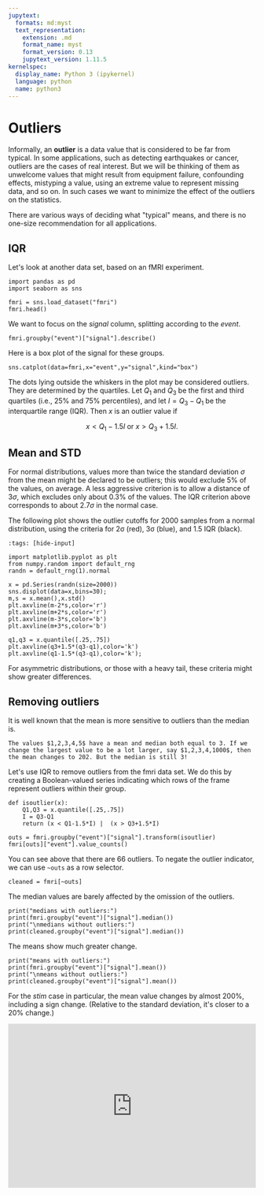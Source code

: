 ```yaml
---
jupytext:
  formats: md:myst
  text_representation:
    extension: .md
    format_name: myst
    format_version: 0.13
    jupytext_version: 1.11.5
kernelspec:
  display_name: Python 3 (ipykernel)
  language: python
  name: python3
---
```


# Outliers

Informally, an **outlier** is a data value that is considered to be far from typical. In some applications, such as detecting earthquakes or cancer, outliers are the cases of real interest. But we will be thinking of them as unwelcome values that might result from equipment failure, confounding effects, mistyping a value, using an extreme value to represent missing data, and so on. In such cases we want to minimize the effect of the outliers on the statistics. 

There are various ways of deciding what "typical" means, and there is no one-size recommendation for all applications. 

## IQR

Let's look at another data set, based on an fMRI experiment.

```{code-cell}
import pandas as pd
import seaborn as sns

fmri = sns.load_dataset("fmri")
fmri.head()
```

We want to focus on the *signal* column, splitting according to the *event*.

```{code-cell}
fmri.groupby("event")["signal"].describe()
```

Here is a box plot of the signal for these groups.

```{code-cell}
sns.catplot(data=fmri,x="event",y="signal",kind="box")
```

The dots lying outside the whiskers in the plot may be considered outliers. They are determined by the quartiles. Let $Q_1$ and $Q_3$ be the first and third quartiles (i.e., 25% and 75% percentiles), and let $I=Q_3-Q_1$ be the interquartile range (IQR). Then $x$ is an outlier value if

$$ 
x < Q_1 - 1.5I \text{ or } x > Q_3 + 1.5I.
$$


## Mean and STD

For normal distributions, values more than twice the standard deviation $\sigma$ from the mean might be declared to be outliers; this would exclude 5% of the values, on average. A less aggressive criterion is to allow a distance of $3\sigma$, which excludes only about 0.3% of the values. The IQR criterion above corresponds to about $2.7\sigma$ in the normal case.

The following plot shows the outlier cutoffs for 2000 samples from a normal distribution, using the criteria for 2σ (red), 3σ (blue), and 1.5 IQR (black).

```{code-cell}
:tags: [hide-input]

import matplotlib.pyplot as plt
from numpy.random import default_rng
randn = default_rng(1).normal 

x = pd.Series(randn(size=2000))
sns.displot(data=x,bins=30);
m,s = x.mean(),x.std()
plt.axvline(m-2*s,color='r')
plt.axvline(m+2*s,color='r')
plt.axvline(m-3*s,color='b')
plt.axvline(m+3*s,color='b')

q1,q3 = x.quantile([.25,.75])
plt.axvline(q3+1.5*(q3-q1),color='k')
plt.axvline(q1-1.5*(q3-q1),color='k');
```

For asymmetric distributions, or those with a heavy tail, these criteria might show greater differences.

## Removing outliers

It is well known that the mean is more sensitive to outliers than the median is. 

```{prf:example}
The values $1,2,3,4,5$ have a mean and median both equal to 3. If we change the largest value to be a lot larger, say $1,2,3,4,1000$, then the mean changes to 202. But the median is still 3!
```

Let's use IQR to remove outliers from the fmri data set. We do this by creating a Boolean-valued series indicating which rows of the frame represent outliers within their group.

```{code-cell}
def isoutlier(x):
    Q1,Q3 = x.quantile([.25,.75])
    I = Q3-Q1
    return (x < Q1-1.5*I) |  (x > Q3+1.5*I)

outs = fmri.groupby("event")["signal"].transform(isoutlier)
fmri[outs]["event"].value_counts()
```

You can see above that there are 66 outliers. To negate the outlier indicator, we can use `~outs` as a row selector.

```{code-cell}
cleaned = fmri[~outs]
```

The median values are barely affected by the omission of the outliers.

```{code-cell}
print("medians with outliers:")
print(fmri.groupby("event")["signal"].median())
print("\nmedians without outliers:")
print(cleaned.groupby("event")["signal"].median())
```

The means show much greater change.

```{code-cell}
print("means with outliers:")
print(fmri.groupby("event")["signal"].mean())
print("\nmeans without outliers:")
print(cleaned.groupby("event")["signal"].mean())
```

For the *stim* case in particular, the mean value changes by almost 200%, including a sign change. (Relative to the standard deviation, it's closer to a 20% change.)  

<div style="max-width:608px"><div style="position:relative;padding-bottom:66.118421052632%"><iframe id="kaltura_player" src="https://cdnapisec.kaltura.com/p/2358381/sp/235838100/embedIframeJs/uiconf_id/43030021/partner_id/2358381?iframeembed=true&playerId=kaltura_player&entry_id=1_vpsvig7f&flashvars[streamerType]=auto&amp;flashvars[localizationCode]=en&amp;flashvars[leadWithHTML5]=true&amp;flashvars[sideBarContainer.plugin]=true&amp;flashvars[sideBarContainer.position]=left&amp;flashvars[sideBarContainer.clickToClose]=true&amp;flashvars[chapters.plugin]=true&amp;flashvars[chapters.layout]=vertical&amp;flashvars[chapters.thumbnailRotator]=false&amp;flashvars[streamSelector.plugin]=true&amp;flashvars[EmbedPlayer.SpinnerTarget]=videoHolder&amp;flashvars[dualScreen.plugin]=true&amp;flashvars[Kaltura.addCrossoriginToIframe]=true&amp;&wid=1_a1t3d8un" width="608" height="402" allowfullscreen webkitallowfullscreen mozAllowFullScreen allow="autoplay *; fullscreen *; encrypted-media *" sandbox="allow-forms allow-same-origin allow-scripts allow-top-navigation allow-pointer-lock allow-popups allow-modals allow-orientation-lock allow-popups-to-escape-sandbox allow-presentation allow-top-navigation-by-user-activation" frameborder="0" title="Kaltura Player" style="position:absolute;top:0;left:0;width:100%;height:100%"></iframe></div></div>
